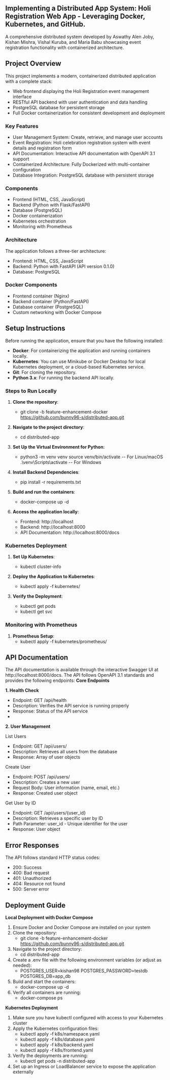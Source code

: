 ## Implementing a Distributed App System: Holi Registration Web App - Leveraging Docker, Kubernetes, and GitHub.

A comprehensive distributed system developed by Aswathy Alen Joby, Kishan Mishra, Vishal Kuruba, and Maria Babu showcasing event registration functionality with containerized architecture.

## Project Overview
This project implements a modern, containerized distributed application with a complete stack:
- Web frontend displaying the Holi Registration event management interface
- RESTful API backend with user authentication and data handling
- PostgreSQL database for persistent storage
- Full Docker containerization for consistent development and deployment

### Key Features
- User Management System: Create, retrieve, and manage user accounts
- Event Registration: Holi celebration registration system with event details and registration 
  form
- API Documentation: Interactive API documentation with OpenAPI 3.1 support
- Containerized Architecture: Fully Dockerized with multi-container configuration
- Database Integration: PostgreSQL database with persistent storage

### Components
- Frontend (HTML, CSS, JavaScript)
- Backend (Python with Flask/FastAPI)
- Database (PostgreSQL)
- Docker containerization
- Kubernetes orchestration
- Monitoring with Prometheus

### Architecture
The application follows a three-tier architecture:
- Frontend: HTML, CSS, JavaScript
- Backend: Python with FastAPI (API version 0.1.0)
- Database: PostgreSQL

### Docker Components
- Frontend container (Nginx)
- Backend container (Python/FastAPI)
- Database container (PostgreSQL)
- Custom networking with Docker Compose

## Setup Instructions
Before running the application, ensure that you have the following installed:
- **Docker**: For containerizing the application and running containers locally.
- **Kubernetes**: You can use Minikube or Docker Desktop for local Kubernetes deployment, or a cloud-based Kubernetes service.
- **Git**: For cloning the repository.
- **Python 3.x**: For running the backend API locally.
  
### Steps to Run Locally
1. **Clone the repository**:
   - git clone -b feature-enhancement-docker https://github.com/bunny96-s/distributed-app.git
     
2. **Navigate to the project directory**:
   - cd distributed-app

2. **Set Up the Virtual Environment for Python**:
   - python3 -m venv venv
        source venv/bin/activate -- For Linux/macOS
        .\venv\Scripts\activate  -- For Windows
     
3. **Install Backend Dependencies**:
   - pip install -r requirements.txt

6. **Build and run the containers**:
   - docker-compose up -d

7. **Access the application locally**:
   - Frontend: http://localhost
   - Backend: http://localhost:8000
   - API Documentation: http://localhost:8000/docs

### Kubernetes Deployment
1. **Set Up Kubernetes**:
     -  kubectl cluster-info
  
2. **Deploy the Application to Kubernetes**:
     -  kubectl apply -f kubernetes/

3. **Verify the Deployment**:
   - kubectl get pods
   - kubectl get svc
  
### Monitoring with Prometheus
1. **Prometheus Setup**:
   - kubectl apply -f kubernetes/prometheus/

## API Documentation
The API documentation is available through the interactive Swagger UI at http://localhost:8000/docs. The API follows OpenAPI 3.1 standards and provides the following endpoints:
**Core Endpoints**

**1. Health Check**
   - Endpoint: GET /api/health
   - Description: Verifies the API service is running properly
   - Response: Status of the API service
   - 
**2. User Management**
     
List Users
 - Endpoint: GET /api/users/
 - Description: Retrieves all users from the database
 - Response: Array of user objects
     
Create User
 - Endpoint: POST /api/users/
 - Description: Creates a new user
 - Request Body: User information (name, email, etc.)
 - Response: Created user object
     
Get User by ID
 - Endpoint: GET /api/users/{user_id}
 - Description: Retrieves a specific user by ID
 - Path Parameter: user_id - Unique identifier for the user
 - Response: User object

## Error Responses
The API follows standard HTTP status codes:
- 200: Success
- 400: Bad request
- 401: Unauthorized
- 404: Resource not found
- 500: Server error
  
## Deployment Guide
**Local Deployment with Docker Compose**
   1. Ensure Docker and Docker Compose are installed on your system
   2. Clone the repository:
      - git clone -b feature-enhancement-docker https://github.com/bunny96-s/distributed-app.git
   3. Navigate to the project directory:
      - cd distributed-app
   4. Create a .env file with the following environment variables (or adjust as needed):
      - POSTGRES_USER=kishan98
        POSTGRES_PASSWORD=testdb
        POSTGRES_DB=app_db
  5. Build and start the containers:
     - docker-compose up -d
  6. Verify all containers are running:
     - docker-compose ps

 **Kubernetes Deployment**
   1. Make sure you have kubectl configured with access to your Kubernetes cluster
   2. Apply the Kubernetes configuration files:
      - kubectl apply -f k8s/namespace.yaml
      - kubectl apply -f k8s/database.yaml
      - kubectl apply -f k8s/backend.yaml
      - kubectl apply -f k8s/frontend.yaml
  3. Verify the deployments are running:
     - kubectl get pods -n distributed-app
  4. Set up an Ingress or LoadBalancer service to expose the application externally





